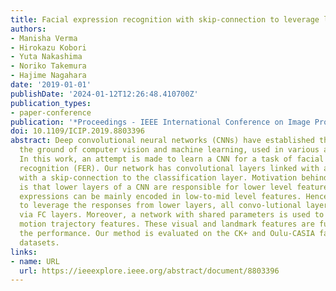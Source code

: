 ```yaml
---
title: Facial expression recognition with skip-connection to leverage low-level features
authors:
- Manisha Verma
- Hirokazu Kobori
- Yuta Nakashima
- Noriko Takemura
- Hajime Nagahara
date: '2019-01-01'
publishDate: '2024-01-12T12:26:48.410700Z'
publication_types:
- paper-conference
publication: '*Proceedings - IEEE International Conference on Image Processing (ICIP)*'
doi: 10.1109/ICIP.2019.8803396
abstract: Deep convolutional neural networks (CNNs) have established their feet in
  the ground of computer vision and machine learning, used in various applications.
  In this work, an attempt is made to learn a CNN for a task of facial expression
  recognition (FER). Our network has convolutional layers linked with an FC layer
  with a skip-connection to the classification layer. Motivation behind this design
  is that lower layers of a CNN are responsible for lower level features, and facial
  expressions can be mainly encoded in low-to-mid level features. Hence, in order
  to leverage the responses from lower layers, all convo-lutional layers are integrated
  via FC layers. Moreover, a network with shared parameters is used to extract landmark
  motion trajectory features. These visual and landmark features are fused to improve
  the performance. Our method is evaluated on the CK+ and Oulu-CASIA facial expression
  datasets.
links:
- name: URL
  url: https://ieeexplore.ieee.org/abstract/document/8803396
---
```

